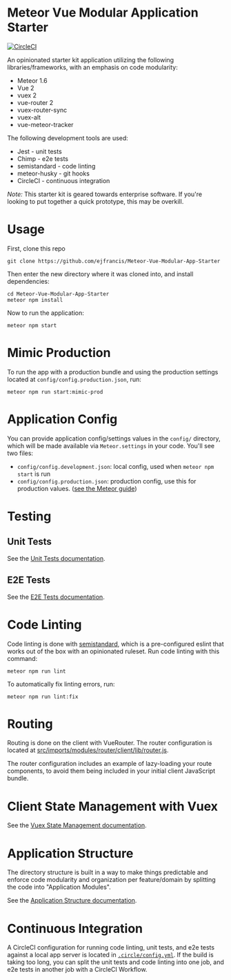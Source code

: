 # Meteor Vue Modular Application Starter

[![CircleCI](https://circleci.com/gh/ejfrancis/Meteor-Vue-Modular-App-Starter/tree/master.svg?style=svg)](https://circleci.com/gh/ejfrancis/Meteor-Vue-Modular-App-Starter/tree/master)

An opinionated starter kit application utilizing the following libraries/frameworks, with an emphasis on code modularity:

* Meteor 1.6
* Vue 2
* vuex 2
* vue-router 2
* vuex-router-sync
* vuex-alt
* vue-meteor-tracker

The following development tools are used:

* Jest - unit tests
* Chimp - e2e tests
* semistandard - code linting
* meteor-husky - git hooks
* CircleCI - continuous integration

*Note:* This starter kit is geared towards enterprise software. If you're looking to put together a quick prototype, this may be overkill.

# Usage

First, clone this repo 

```
git clone https://github.com/ejfrancis/Meteor-Vue-Modular-App-Starter
```

Then enter the new directory where it was cloned into, and install dependencies:

```
cd Meteor-Vue-Modular-App-Starter
meteor npm install
```

Now to run the application:

```
meteor npm start
``` 

# Mimic Production
To run the app with a production bundle and using the production settings located at `config/config.production.json`, run:

```
meteor npm run start:mimic-prod
```

# Application Config
You can provide application config/settings values in the `config/` directory, which will be made available via `Meteor.settings` in your code. You'll see two files:

* `config/config.development.json`: local config, used when `meteor npm start` is run
* `config/config.production.json`: production config, use this for production values. ([see the Meteor guide](https://docs.meteor.com/environment-variables.html#METEOR-SETTINGS))

# Testing
## Unit Tests
See the [Unit Tests documentation](/docs/unit-tests.md).

## E2E Tests
See the [E2E Tests documentation](/docs/e2e-tests.md).

# Code Linting
Code linting is done with [semistandard](https://www.npmjs.com/package/semistandard), which is a pre-configured eslint that works out of the box with an opinionated ruleset. Run code linting with this command:
```
meteor npm run lint
```

To automatically fix linting errors, run:
```
meteor npm run lint:fix
```

# Routing
Routing is done on the client with VueRouter. The router configuration is located at [src/imports/modules/router/client/lib/router.js](/src/imports/modules/router/client/lib/router.js).

The router configuration includes an example of lazy-loading your route components, to avoid them being included in your initial client JavaScript bundle.

# Client State Management with Vuex
See the [Vuex State Management documentation](/docs/vuex-client-state-management.md).


# Application Structure
The directory structure is built in a way to make things predictable and enforce code modularity and organization per feature/domain by splitting the code into "Application Modules".

See the [Application Structure documentation](/docs/application-structure.md).

# Continuous Integration
A CircleCI configuration for running code linting, unit tests, and e2e tests against a local app server is located in [`.circle/config.yml`](/.circleci/config.yml). If the build is taking too long, you can split the unit tests and code linting into one job, and e2e tests in another job with a CircleCI Workflow.
